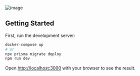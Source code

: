 ![image](https://github.com/user-attachments/assets/7efe12a4-1c85-4f3a-8376-2c459a9bf0b6)

## Getting Started

First, run the development server:

```bash
docker-compose up
# or
npx prisma migrate deploy
npm run dev 
```

Open [http://localhost:3000](http://localhost:3000) with your browser to see the result.
